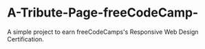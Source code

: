 # A-Tribute-Page-freeCodeCamp-
A simple project to earn freeCodeCamps's Responsive Web Design Certification.
